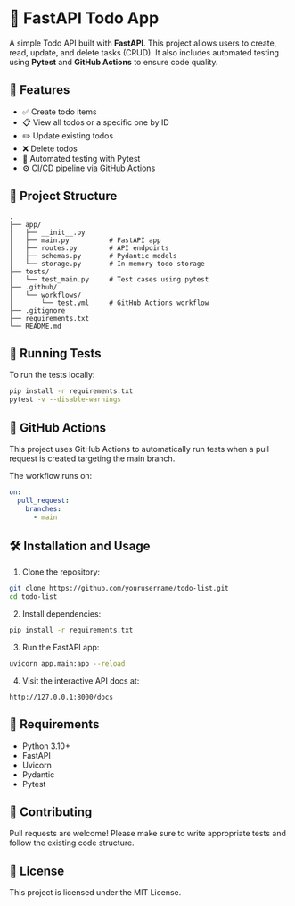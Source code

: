 

# 📝 FastAPI Todo App

A simple Todo API built with **FastAPI**. This project allows users to create, read, update, and delete tasks (CRUD). It also includes automated testing using **Pytest** and **GitHub Actions** to ensure code quality.

## 🚀 Features

- ✅ Create todo items
- 📋 View all todos or a specific one by ID
- ✏️ Update existing todos
- ❌ Delete todos
- 🧪 Automated testing with Pytest
- ⚙️ CI/CD pipeline via GitHub Actions

## 📁 Project Structure

```
.
├── app/
│   ├── __init__.py
│   ├── main.py          # FastAPI app
│   ├── routes.py        # API endpoints
│   ├── schemas.py       # Pydantic models
│   └── storage.py       # In-memory todo storage
├── tests/
│   └── test_main.py     # Test cases using pytest
├── .github/
│   └── workflows/
│       └── test.yml     # GitHub Actions workflow
├── .gitignore
├── requirements.txt
└── README.md
```

## 🧪 Running Tests

To run the tests locally:

```bash
pip install -r requirements.txt
pytest -v --disable-warnings
```

## 🚦 GitHub Actions

This project uses GitHub Actions to automatically run tests when a pull request is created targeting the main branch.

The workflow runs on:

```yaml
on:
  pull_request:
    branches:
      - main
```

## 🛠️ Installation and Usage

1. Clone the repository:
```bash
git clone https://github.com/yourusername/todo-list.git
cd todo-list
```

2. Install dependencies:
```bash
pip install -r requirements.txt
```

3. Run the FastAPI app:
```bash
uvicorn app.main:app --reload
```

4. Visit the interactive API docs at:
```
http://127.0.0.1:8000/docs
```

## 📌 Requirements

- Python 3.10+
- FastAPI
- Uvicorn
- Pydantic
- Pytest

## 🙌 Contributing

Pull requests are welcome! Please make sure to write appropriate tests and follow the existing code structure.

## 📄 License

This project is licensed under the MIT License.


